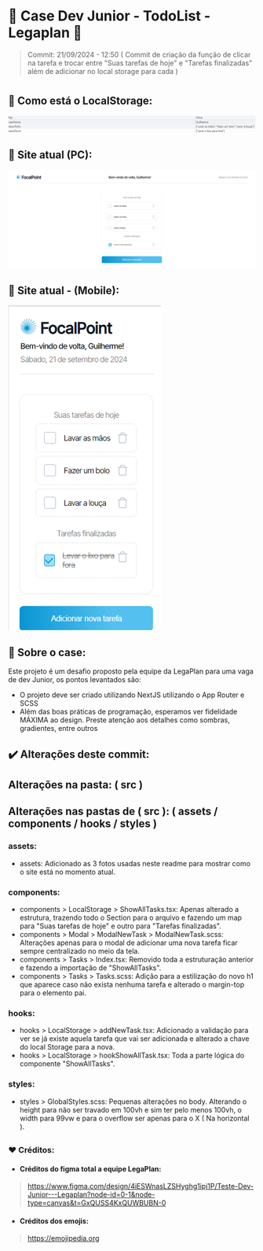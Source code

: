 # 📝 Case Dev Junior - TodoList - Legaplan 📝

> Commit: 21/09/2024 - 12:50 ( Commit de criação da função de clicar na tarefa e trocar entre "Suas tarefas de hoje" e "Tarefas finalizadas" além de adicionar no local storage para cada )

#

## 💭 Como está o LocalStorage:
!['Foto como está o LocalStorage'](/src/assets/localStorage.png)

## 💭 Site atual (PC):
!['Foto do site sem tarefas - PC'](/src/assets/personalSite-PC.png)

## 💭 Site atual - (Mobile):
!['Foto do site sem tarefas - Mobile'](/src/assets/personalSite-Mobile.png)

##

## 📌 Sobre o case:
Este projeto é um desafio proposto pela equipe da LegaPlan para uma vaga de dev Junior, os pontos levantados são:
- O projeto deve ser criado utilizando NextJS utilizando o App Router e SCSS
- Além das boas práticas de programação, esperamos ver fidelidade MÁXIMA ao design. Preste atenção aos detalhes como sombras, gradientes, entre outros

## ✔️ Alterações deste commit:

## Alterações na pasta: ( src )

## Alterações nas pastas de ( src ): ( assets / components / hooks / styles )

### assets:
- assets: Adicionado as 3 fotos usadas neste readme para mostrar como o site está no momento atual.

### components:
- components > LocalStorage > ShowAllTasks.tsx: Apenas alterado a estrutura, trazendo todo o Section para o arquivo e fazendo um map para "Suas tarefas de hoje" e outro para "Tarefas finalizadas".
- components > Modal > ModalNewTask > ModalNewTask.scss: Alterações apenas para o modal de adicionar uma nova tarefa ficar sempre centralizado no meio da tela.
- components > Tasks > Index.tsx: Removido toda a estruturação anterior e fazendo a importação de "ShowAllTasks".
- components > Tasks > Tasks.scss: Adição para a estilização do novo h1 que aparece caso não exista nenhuma tarefa e alterado o margin-top para o elemento pai.

### hooks:
- hooks > LocalStorage > addNewTask.tsx: Adicionado a validação para ver se já existe aquela tarefa que vai ser adicionada e alterado a chave do local Storage para a nova.
- hooks > LocalStorage > hookShowAllTask.tsx: Toda a parte lógica do componente "ShowAllTasks".

### styles:
- styles > GlobalStyles.scss: Pequenas alterações no body. Alterando o height para não ser travado em 100vh e sim ter pelo menos 100vh, o width para 99vw e para o overflow ser apenas para o X ( Na horizontal ).

##

### ❤️ Créditos:

- #### Créditos do figma total a equipe LegaPlan:
> <a href="https://www.figma.com/design/4iESWnasLZSHyghg1ipj1P/Teste-Dev-Junior---Legaplan?node-id=0-1&node-type=canvas&t=GxQUSS4KxQUWBUBN-0" target="_blank">https://www.figma.com/design/4iESWnasLZSHyghg1ipj1P/Teste-Dev-Junior---Legaplan?node-id=0-1&node-type=canvas&t=GxQUSS4KxQUWBUBN-0</a>

- #### Créditos dos emojis: 
> <a href="https://emojipedia.org" target="_blank">https://emojipedia.org</a>